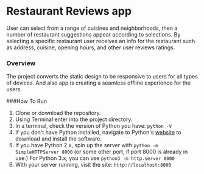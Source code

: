 # Restaurant Reviews app

User can select from a range of cuisines and neighborhoods, then a number of restaurant suggestions appear according to selections. By selecting a specific restaurant user receives an info for the restaurant such as address, cuisine, opening hours, and other user reviews ratings.

### Overview

The project converts the static design to be responsive to users for all types of devices. And also app is creating a seamless offline experience for the users.

###How To Run

1. Clone or download the  repository.
2. Using Terminal enter into the project directory.
3. In a terminal, check the version of Python you have: `python -V`
4. If you don't have Python installed, navigate to Python's [website](https://www.python.org/) to download and install the software.
5. If you have Python 2.x,
    spin up the server with `python -m SimpleHTTPServer 8000` (or some other port, if port 8000 is already in use.)
  For Python 3.x,
    you can use `python3 -m http.server 8000`
6. With your server running, visit the site: `http://localhost:8000`
